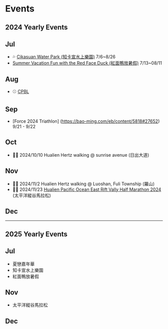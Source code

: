# Events

## 2024 Yearly Events

## Jul

- 💦 [Cikasuan Water Park (知卡宣水上樂園)](https://taiwantour.net/hualien-attractions-play-water/) 7/6~8/26
- [Summer Vacation Fun with the Red Face Duck (紅面鴨放暑假)](https://www.erv-nsa.gov.tw/zh-tw/event/calendardetail/6494) 7/13~08/11

## Aug

- ⚾ [CPBL](https://www.cpbl.com.tw/schedule)

## Sep

- [Force 2024 Triathlon] (https://bao-ming.com/eb/content/5818#27652) 9/21 - 9/22

## Oct

- 🚶‍♀️ 2024/10/10 Hualien Hertz walking @ sunrise avenue (日出大道)

## Nov

- 🚶‍♀️ 2024/11/2 Hualien Hertz walking @ Luoshan, Fuli Township (羅山)
- 🏃‍♂️ 2024/11/23 [Hualien Pacific Ocean East Rift Vally Half Marathon 2024](https://www.pacific-valley-marathon.com/) (太平洋縱谷馬拉松)

## Dec

----

## 2025 Yearly Events

## Jul
- 夏戀嘉年華
- 知卡宣水上樂園
- 紅面鴨放暑假

## Nov
- 太平洋縱谷馬拉松

## Dec
